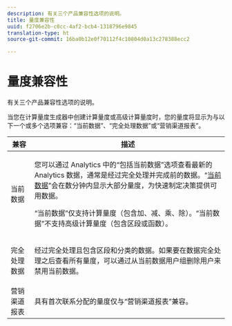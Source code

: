 ```yaml
---
description: 有关三个产品兼容性选项的说明。
title: 量度兼容性
uuid: f2706e2b-c0cc-4af2-bcb4-1318796e9845
translation-type: ht
source-git-commit: 16ba0b12e0f70112f4c10804d0a13c278388ecc2

---
```



# 量度兼容性

有关三个产品兼容性选项的说明。

当您在计算量度生成器中创建计算量度或高级计算量度时，您的量度将显示为与以下一个或多个选项兼容：“当前数据”、“完全处理数据”或“营销渠道报表”。

<table id="table_DF7F6D55467B4B76AC34026465D44F7A"> 
 <thead> 
  <tr> 
   <th colname="col1" class="entry"> 兼容 </th> 
   <th colname="col2" class="entry"> 描述 </th> 
  </tr>
 </thead>
 <tbody> 
  <tr> 
   <td colname="col1"> 当前数据 </td> 
   <td colname="col2"> <p>您可以通过 Analytics 中的“包括当前数据”选项查看最新的 Analytics 数据，通常是经过完全处理并完成前的数据。“<a href="https://marketing.adobe.com/resources/help/zh_CN/reference/data_latency.html"  >当前数据</a>”会在数分钟内显示大部分量度，为快速制定决策提供可用数据。 </p> <p>“当前数据”仅支持计算量度（包含加、减、乘、除）。“当前数据”不支持高级计算量度（包含区段或函数）。 </p> </td> 
  </tr> 
  <tr> 
   <td colname="col1"> 完全处理数据 </td> 
   <td colname="col2"> <p>经过完全处理且包含区段和分类的数据。如果要在数据完全处理之后查看所有量度，可以通过从当前数据用户组删除用户来禁用当前数据。 </p> </td> 
  </tr> 
  <tr> 
   <td colname="col1"> 营销渠道报表 </td> 
   <td colname="col2"> <p>具有首次联系分配的量度仅与“营销渠道报表”兼容。 </p> </td> 
  </tr> 
 </tbody> 
</table>

